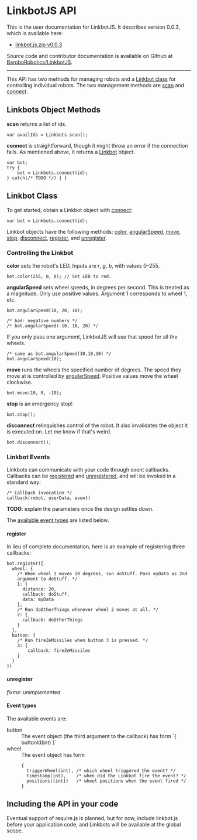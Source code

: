 # LinkbotJS API

This is the user documentation for LinkbotJS. It describes version 0.0.3,
which is available here:

* <a href="linkbot.js.zip">linkbot.js.zip v0.0.3</a>

Source code and contributor documentation is available on Github at
<a target=_new href="https://github.com/BaroboRobotics/LinkbotJS">BaroboRobotics/LinkbotJS</a>.

-----------

This API has two methods for managing robots and a
<a href="#linkbot">Linkbot class</a>
for controlling individual robots. The two management methods are
<a href="#scan">scan</a> and
<a href="#connect">connect</a>.

<a id="Linkbots"></a>
## Linkbots Object Methods

<a id=scan></a>
**scan** returns a list of ids.

    var availIds = Linkbots.scan();

<a id=connect></a>
**connect** is straightforward, though it might throw an error if the
connection fails. As mentioned above, it returns a <a
href="#linkbot">Linkbot</a> object.

    var bot;
    try {
        bot = Linkbots.connect(id);
    } catch(/* TODO */) { }

<a id="linkbot"></a>
## Linkbot Class

To get started, obtain a Linkbot object with
<a href="#connect">connect</a>:

    var bot = Linkbots.connect(id);

Linkbot objects have the following methods:
<a href="#color">color</a>,
<a href="#angSpeed">angularSpeed</a>,
<a href="#move">move</a>,
<a href="#stop">stop</a>,
<a href="#disconnect">disconnect</a>,
<a href="#register">register</a>, and
<a href="#unregister">unregister</a>.

### Controlling the Linkbot

<a id="color"></a>
**color** sets the robot's LED. Inputs are *r*, *g*, *b*, with values
0–255.

    bot.color(255, 0, 0); // Set LED to red.

<a id=angSpeed></a>
**angularSpeed**
sets wheel speeds, in degrees per second. This is treated as a magnitude.
Only use positive values. Argument 1 corresponds to wheel 1, etc.

    bot.angularSpeed(10, 20, 10);

    /* bad: negative numbers */
    /* bot.angularSpeed(-10, 10, 20) */

If you only pass one argument, LinkbotJS will use that speed for all the
wheels.

    /* same as bot.angularSpeed(10,10,10) */
    bot.angularSpeed(10);

<a id=move></a>
**move**
runs the wheels the specified number of degrees. The speed they move at is
controlled by <a href="#angSpeed">angularSpeed</a>. Positive values move
the wheel clockwise.

    bot.move(10, 0, -10);

<a id=stop></a>
**stop**
is an emergency stop!

    bot.stop();

<a id=disconnect></a>
**disconnect**
relinquishes control of the robot. It also invalidates the object it is
executed on. Let me know if that's weird.

    bot.disconnect();

### Linkbot Events

Linkbots can communicate with your code through event callbacks. Callbacks can
be
<a href='#register'>registered</a>
and
<a href='#unregister'>unregistered</a>, and will be invoked in a standard
way:

    /* Callback invocation */
    callback(robot, userData, event)

**TODO**: explain the parameters once the design settles down.

The <a href="#eventTypes">available event types</a> are listed below.

<a id="register"></a>
#### register

In lieu of complete documentation, here is an example of registering three
callbacks:

    bot.register({
      wheel: {
        /* When wheel 1 moves 20 degrees, run doStuff. Pass myData as 2nd
        argument to doStuff. */
        1: {
          distance: 20,
          callback: doStuff,
          data: myData
        },
        /* Run doOtherThings whenever wheel 2 moves at all. */
        2: {
          callback: doOtherThings
        }
      },
      button: {
        /* Run fireZeMissiles when button 3 is pressed. */
        3: {
            callback: fireZeMissiles
        }
      }
    })

<a id="unregister"></a>
#### unregister
*fixme: unimplemented*

<a id="eventTypes"></a>
#### Event types
The available events are:

<dl>
<a id="button"></a>
<dt>button</dt>
<dd>
The event object (the third argument to the callback) has form `{ buttonId(int) }`
</dd>
<a id="wheel"></a>
<dt>wheel</dt>
<dd>
The event object has form

    {
      triggerWheel(int), /* which wheel triggered the event? */
      timestamp(int),    /* when did the Linkbot fire the event? */
      positions([int])   /* wheel positions when the event fired */
    }

</dd>
</dl>


## Including the API in your code

Eventual support of require.js is planned, but for now, include linkbot.js
before your application code, and Linkbots will be available at the
global scope.
